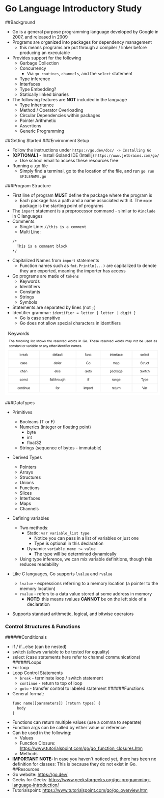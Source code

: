 
# Go Language Introductory Study

##Background
- Go is a general purpose programming language developed by Google in 2007, and released in 2009
- Programs are organized into packages for dependency management
  - this means programs are put through a compiler / linker before producing an executable
- Provides support for the following
  - Garbage Collection 
  - Concurrency
    - Via `go routines`, `channels`, and the `select` statement
  - Type inference
  - Interfaces
  - Type Embedding?
  - Statically linked binaries
- The following features are **NOT** included in the language
  - Type Inheritance
  - Method / Operator Overloading
  - Circular Dependencies within packages
  - Pointer Arithmetic
  - Assertions
  - Generic Programming

##Getting Started
###Environment Setup
- Follow the instructions under `https://go.dev/doc/ -> Installing Go`
- **[OPTIONAL]** - Install Goland IDE (Intellij) `https://www.jetbrains.com/go/`
  - Use school email to access these resources free
- Running a .go file
  - Simply find a terminal, go to the location of the file, and run `go run $FILENAME.go`

###Program Structure
- First line of program **MUST** define the package where the program is
  - Each package has a path and a name associated with it. The `main` package is the starting point of programs
- The `import` statement is a preprocessor command - similar to `#include` in C languages
- Comments
  - Single Line: `//this is a comment`
  - Multi Line: 
  ```
  /* 
    This is a comment block 
  */
   ``` 
- Capitalized Names from `import` statements
  - Function names such as `fmt.Println(...)` are capitalized to denote they are exported, meaning the importer has access
- Go programs are made of `tokens`
  - Keywords
  - Identifiers
  - Constants
  - Strings
  - Symbols
- Statements are separated by lines (not `;`)
- Identifier grammar: `identifier = letter { letter | digit }`
  - Go is case sensitive 
  - Go does not allow special characters in identifiers
  
![](goKeywords.png)

###DataTypes
- Primitives
    - Booleans (T or F)
    - Numerics (integer or floating point)
      - byte
      - int
      - float32
    - Strings (sequence of bytes - immutable)
- Derived Types
    - Pointers
    - Arrays
    - Structures
    - Unions
    - Functions
    - Slices
    - Interfaces
    - Maps
    - Channels
    
- Defining variables
  - Two methods:
    - Static: `var variable_list type`
      - Notice you can pass in a list of variables or just one
      - Type is optional in this declaration
    - Dynamic: `variable_name := value`
      - The type will be determined dynamically
  - Using type inference, we can mix variable definitions, though this reduces readability
- Like C languages, Go supports `lvalue` and `rvalue`
  - `lvalue` - expressions referring to a memory location (a pointer to the memory location)
  - `rvalue` - refers to a data value stored at some address in memory 
    - **NOTE:** this means rvalues **CANNOT** be on the left side of a declaration

- Supports standard arithmetic, logical, and bitwise operators
### Control Structures & Functions
######Conditionals
  - if / if...else (can be nested)
  - switch (allows variable to be tested for equality)
  - select (case statements here refer to channel communications)
######Loops
  - For loop
  - Loop Control Statements
    - `break` - terminate loop / switch statement
    - `continue` - return to top of loop
    - `goto` - transfer control to labeled statement
######Functions
- General format:
  ```
  func name([parameters]) [return types] {
    body
  }
  ```
- Functions can return multiple values (use a comma to separate)
- Function args can be called by either value or reference
- Can be used in the following:
  - Values
  - Function Closure: https://www.tutorialspoint.com/go/go_function_closures.htm
  - Methods
- **IMPORTANT NOTE:** In case you haven't noticed yet, there has been no definition for classes: This is because they do not exist in Go.
##Resources
- Go website: https://go.dev/
- Geeks for Geeks: https://www.geeksforgeeks.org/go-programming-language-introduction/
- Tutorialspoint: https://www.tutorialspoint.com/go/go_overview.htm